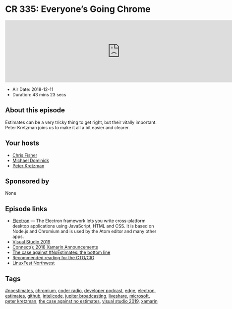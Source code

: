 # CR 335: Everyone’s Going Chrome

<iframe src="https://player.fireside.fm/v2/MLf2ZzhC+XHO8s7FN?theme=dark" width="740" height="200" frameborder="0" scrolling="no"></iframe>

* Air Date: 2018-12-11
* Duration: 43 mins 23 secs

## About this episode

Estimates can be a very tricky thing to get right, but their vitally important. Peter Kretzman joins us to make it all a bit easier and clearer.

## Your hosts
* [Chris Fisher](https://coder.show/hosts/chrislas)
* [Michael Dominick](https://coder.show/hosts/michael)
* [Peter Kretzman](https://coder.show/guests/peterkretzman)

## Sponsored by

None



## Episode links

  * [Electron](https://github.com/electron/electron "Electron") — The Electron framework lets you write cross-platform desktop applications using JavaScript, HTML and CSS. It is based on Node.js and Chromium and is used by the Atom editor and many other apps.
  * [Visual Studio 2019](https://visualstudio.microsoft.com/vs/preview/ "Visual Studio 2019")
  * [Connect(); 2018 Xamarin Announcements](https://blog.xamarin.com/connect-2018-xamarin-announcements/ "Connect\(\); 2018 Xamarin Announcements")
  * [The case against #NoEstimates: the bottom line](http://www.peterkretzman.com/2014/10/15/the-case-against-noestimates-the-bottom-line/ "The case against #NoEstimates: the bottom line")
  * [Recommended reading for the CTO/CIO](http://www.peterkretzman.com/reading-list-for-the-ctocio/ "Recommended reading for the CTO/CIO")
  * [LinuxFest Northwest](https://linuxfestnorthwest.org/conferences/2019 "LinuxFest Northwest")



## Tags

[#noestimates](https://coder.show/tags/%23noestimates), [chromium](https://coder.show/tags/chromium), [coder radio](https://coder.show/tags/coder%20radio), [developer podcast](https://coder.show/tags/developer%20podcast), [edge](https://coder.show/tags/edge), [electron](https://coder.show/tags/electron), [estimates](https://coder.show/tags/estimates), [github](https://coder.show/tags/github), [intelicode](https://coder.show/tags/intelicode), [jupiter broadcasting](https://coder.show/tags/jupiter%20broadcasting), [liveshare](https://coder.show/tags/liveshare), [microsoft](https://coder.show/tags/microsoft), [peter kretzman](https://coder.show/tags/peter%20kretzman), [the case against no estimates](https://coder.show/tags/the%20case%20against%20no%20estimates), [visual studio 2019](https://coder.show/tags/visual%20studio%202019), [xamarin](https://coder.show/tags/xamarin)